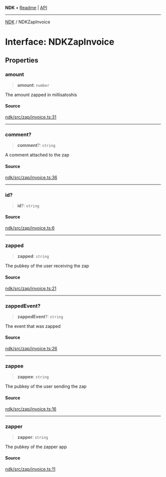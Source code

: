 **NDK** • [Readme](../README.md) \| [API](../globals.md)

***

[NDK](../README.md) / NDKZapInvoice

# Interface: NDKZapInvoice

## Properties

### amount

> **amount**: `number`

The amount zapped in millisatoshis

#### Source

[ndk/src/zap/invoice.ts:31](https://github.com/nostr-dev-kit/ndk/blob/d04eef3/ndk/src/zap/invoice.ts#L31)

***

### comment?

> **comment**?: `string`

A comment attached to the zap

#### Source

[ndk/src/zap/invoice.ts:36](https://github.com/nostr-dev-kit/ndk/blob/d04eef3/ndk/src/zap/invoice.ts#L36)

***

### id?

> **id**?: `string`

#### Source

[ndk/src/zap/invoice.ts:6](https://github.com/nostr-dev-kit/ndk/blob/d04eef3/ndk/src/zap/invoice.ts#L6)

***

### zapped

> **zapped**: `string`

The pubkey of the user receiving the zap

#### Source

[ndk/src/zap/invoice.ts:21](https://github.com/nostr-dev-kit/ndk/blob/d04eef3/ndk/src/zap/invoice.ts#L21)

***

### zappedEvent?

> **zappedEvent**?: `string`

The event that was zapped

#### Source

[ndk/src/zap/invoice.ts:26](https://github.com/nostr-dev-kit/ndk/blob/d04eef3/ndk/src/zap/invoice.ts#L26)

***

### zappee

> **zappee**: `string`

The pubkey of the user sending the zap

#### Source

[ndk/src/zap/invoice.ts:16](https://github.com/nostr-dev-kit/ndk/blob/d04eef3/ndk/src/zap/invoice.ts#L16)

***

### zapper

> **zapper**: `string`

The pubkey of the zapper app

#### Source

[ndk/src/zap/invoice.ts:11](https://github.com/nostr-dev-kit/ndk/blob/d04eef3/ndk/src/zap/invoice.ts#L11)
